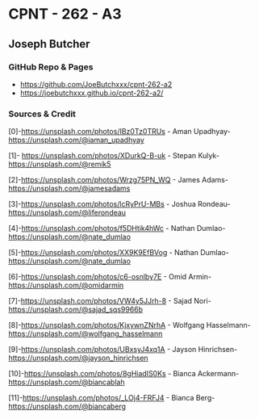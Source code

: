 # CPNT - 262 - A3

## Joseph Butcher



### GitHub Repo & Pages
- https://github.com/JoeButchxxx/cpnt-262-a2
- https://joebutchxxx.github.io/cpnt-262-a2/


### Sources & Credit

[0]-https://unsplash.com/photos/IBz0Tz0TRUs - 
Aman Upadhyay-https://unsplash.com/@iaman_upadhyay

[1]- https://unsplash.com/photos/XDurkQ-B-uk - 
Stepan Kulyk-https://unsplash.com/@remik5

[2]-https://unsplash.com/photos/Wrzg75PN_WQ - 
James Adams-https://unsplash.com/@jamesadams

[3]-https://unsplash.com/photos/lcRyPrU-MBs - 
Joshua Rondeau-https://unsplash.com/@liferondeau

[4]-https://unsplash.com/photos/f5DHtik4hWc - 
Nathan Dumlao-https://unsplash.com/@nate_dumlao

[5]-https://unsplash.com/photos/XX9K9EfBVog - 
Nathan Dumlao-https://unsplash.com/@nate_dumlao

[6]-https://unsplash.com/photos/c6-osnlby7E - 
Omid Armin-https://unsplash.com/@omidarmin

[7]-https://unsplash.com/photos/VW4y5JJrh-8 - 
Sajad Nori-https://unsplash.com/@sajad_sqs9966b

[8]-https://unsplash.com/photos/KjxywnZNrhA - 
Wolfgang Hasselmann-https://unsplash.com/@wolfgang_hasselmann

[9]-https://unsplash.com/photos/UBxsyJ4xq1A - 
Jayson Hinrichsen-https://unsplash.com/@jayson_hinrichsen

[10]-https://unsplash.com/photos/8gHiadIS0Ks - 
Bianca Ackermann-https://unsplash.com/@biancablah

[11]-https://unsplash.com/photos/_LOj4-FRFJ4 - 
Bianca Berg-https://unsplash.com/@biancaberg


